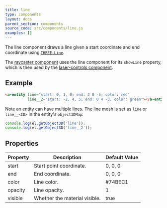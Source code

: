 ```yaml
---
title: line
type: components
layout: docs
parent_section: components
source_code: src/components/line.js
examples: []
---
```


[threeline]: https://threejs.org/docs/#api/objects/Line

The line component draws a line given a start coordinate and end coordinate
using [`THREE.Line`][threeline].

[laser-controls]: ./laser-controls.md
[raycaster]: ./raycaster.md

The [raycaster component][raycaster] uses the line component for its `showLine`
property, which is then used by the [laser-controls component][laser-controls].

## Example

```html
<a-entity line="start: 0, 1, 0; end: 2 0 -5; color: red"
          line__2="start: -2, 4, 5; end: 0 4 -3; color: green"></a-entity>
```

Note an entity can have multiple lines. The line mesh is set as `line` or
`line__<ID>` in the entity's `object3DMap`:

```js
console.log(el.getObject3D('line'));
console.log(el.getObject3D('line__2'));
```

## Properties

| Property | Description                   | Default Value |
|----------|-------------------------------|---------------|
| start    | Start point coordinate.       | 0, 0, 0       |
| end      | End coordinate.               | 0, 0, 0       |
| color    | Line color.                   | #74BEC1       |
| opacity  | Line opacity.                 | 1             |
| visible  | Whether the material visible. | true          |
